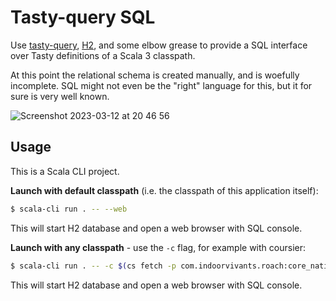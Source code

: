 # Tasty-query SQL

Use [tasty-query](https://github.com/scalacenter/tasty-query), [H2](http://www.h2database.com), and some elbow grease to provide a SQL interface over Tasty definitions of a Scala 3 classpath.

At this point the relational schema is created manually, and is woefully incomplete. SQL might not even be the "right" language for this, but it for sure 
is very well known.

![Screenshot 2023-03-12 at 20 46 56](https://user-images.githubusercontent.com/1052965/224572706-87159648-3064-43b0-8d5c-9e13dc5f9805.png)

## Usage

This is a Scala CLI project.

**Launch with default classpath** (i.e. the classpath of this application itself):

```bash
$ scala-cli run . -- --web
```

This will start H2 database and open a web browser with SQL console.

**Launch with any classpath** - use the `-c` flag, for example with coursier:

```bash
$ scala-cli run . -- -c $(cs fetch -p com.indoorvivants.roach:core_native0.4_3:0.0.2) --web
```

This will start H2 database and open a web browser with SQL console.
